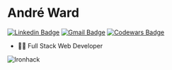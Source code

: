 # André Ward


[![Linkedin Badge](https://img.shields.io/badge/-LinkedIn-blue?style=flat-square&logo=Linkedin&logoColor=white&link=https://www.linkedin.com/in/wardandre/)](https://www.linkedin.com/in/wardandre/)
[![Gmail Badge](https://img.shields.io/badge/-Gmail-c14438?style=flat-square&logo=Gmail&logoColor=white&link=mailto:andre.ward62@gmail.com)](mailto:andre.ward62@gmail.com)
[![Codewars Badge](https://www.codewars.com/users/WardAndre/badges/small)](https://www.codewars.com/users/WardAndre)


- 👨‍💻 Full Stack Web Developer








![Ironhack](https://api.accredible.com/v1/frontend/credential_website_embed_image/badge/20073770)
